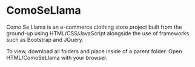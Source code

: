 # ComoSeLlama

Como Se Llama is an e-commerce clothing store project built from the ground-up using HTML/CSS/JavaScript alongside the use of frameworks such as Bootstrap and JQuery.

To view, download all folders and place inside of a parent folder. Open HTML/ComoSeLlama with your browser.
